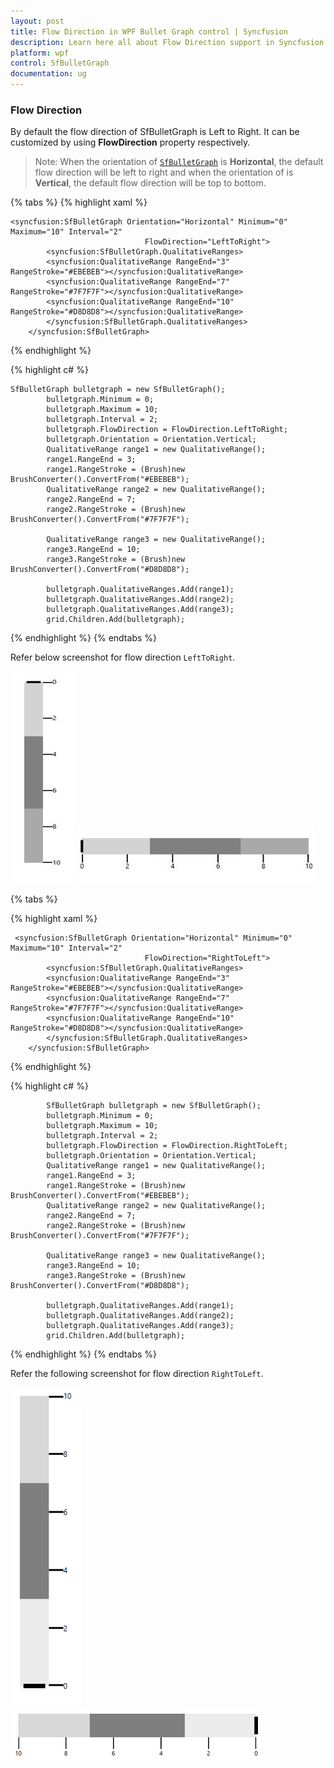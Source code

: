 ```yaml
---
layout: post
title: Flow Direction in WPF Bullet Graph control | Syncfusion
description: Learn here all about Flow Direction support in Syncfusion WPF Bullet Graph (SfBulletGraph) control and more.
platform: wpf
control: SfBulletGraph
documentation: ug
---
```


### Flow Direction

By default the flow direction of SfBulletGraph is Left to Right. It can be customized by using **FlowDirection** property respectively.

>Note: When the orientation of [`SfBulletGraph`](https://help.syncfusion.com/cr/wpf/Syncfusion.UI.Xaml.BulletGraph.SfBulletGraph.html) is **Horizontal**, the default flow direction will be left to right and when the orientation of is **Vertical**, the default flow direction will be top to bottom.

{% tabs %}
{% highlight xaml %}

    <syncfusion:SfBulletGraph Orientation="Horizontal" Minimum="0" Maximum="10" Interval="2"
                                  FlowDirection="LeftToRight">
            <syncfusion:SfBulletGraph.QualitativeRanges>
            <syncfusion:QualitativeRange RangeEnd="3" RangeStroke="#EBEBEB"></syncfusion:QualitativeRange>
            <syncfusion:QualitativeRange RangeEnd="7" RangeStroke="#7F7F7F"></syncfusion:QualitativeRange>
            <syncfusion:QualitativeRange RangeEnd="10" RangeStroke="#D8D8D8"></syncfusion:QualitativeRange>
            </syncfusion:SfBulletGraph.QualitativeRanges>
        </syncfusion:SfBulletGraph>
{% endhighlight %}

{% highlight c# %}

    SfBulletGraph bulletgraph = new SfBulletGraph();
            bulletgraph.Minimum = 0;
            bulletgraph.Maximum = 10;
            bulletgraph.Interval = 2;
            bulletgraph.FlowDirection = FlowDirection.LeftToRight;
            bulletgraph.Orientation = Orientation.Vertical;
            QualitativeRange range1 = new QualitativeRange();
            range1.RangeEnd = 3;
            range1.RangeStroke = (Brush)new BrushConverter().ConvertFrom("#EBEBEB");
            QualitativeRange range2 = new QualitativeRange();
            range2.RangeEnd = 7;
            range2.RangeStroke = (Brush)new BrushConverter().ConvertFrom("#7F7F7F");

            QualitativeRange range3 = new QualitativeRange();
            range3.RangeEnd = 10;
            range3.RangeStroke = (Brush)new BrushConverter().ConvertFrom("#D8D8D8");

            bulletgraph.QualitativeRanges.Add(range1);
            bulletgraph.QualitativeRanges.Add(range2);
            bulletgraph.QualitativeRanges.Add(range3);
            grid.Children.Add(bulletgraph);

{% endhighlight %}
{% endtabs %}

Refer below screenshot for flow direction `LeftToRight`.

![Flow-Direction_images1](Flow-Direction_images/Flow-Direction_img1.jpeg)
![Flow-Direction_images2](Flow-Direction_images/Flow-Direction_img2.jpeg)


{% tabs %}

{% highlight xaml %}

     <syncfusion:SfBulletGraph Orientation="Horizontal" Minimum="0" Maximum="10" Interval="2"
                                  FlowDirection="RightToLeft">
            <syncfusion:SfBulletGraph.QualitativeRanges>
            <syncfusion:QualitativeRange RangeEnd="3" RangeStroke="#EBEBEB"></syncfusion:QualitativeRange>
            <syncfusion:QualitativeRange RangeEnd="7" RangeStroke="#7F7F7F"></syncfusion:QualitativeRange>
            <syncfusion:QualitativeRange RangeEnd="10" RangeStroke="#D8D8D8"></syncfusion:QualitativeRange>
            </syncfusion:SfBulletGraph.QualitativeRanges>
        </syncfusion:SfBulletGraph>

{% endhighlight %}

{% highlight c# %}

            SfBulletGraph bulletgraph = new SfBulletGraph();
            bulletgraph.Minimum = 0;
            bulletgraph.Maximum = 10;
            bulletgraph.Interval = 2;
            bulletgraph.FlowDirection = FlowDirection.RightToLeft;
            bulletgraph.Orientation = Orientation.Vertical;
            QualitativeRange range1 = new QualitativeRange();
            range1.RangeEnd = 3;
            range1.RangeStroke = (Brush)new BrushConverter().ConvertFrom("#EBEBEB");
            QualitativeRange range2 = new QualitativeRange();
            range2.RangeEnd = 7;
            range2.RangeStroke = (Brush)new BrushConverter().ConvertFrom("#7F7F7F");

            QualitativeRange range3 = new QualitativeRange();
            range3.RangeEnd = 10;
            range3.RangeStroke = (Brush)new BrushConverter().ConvertFrom("#D8D8D8");

            bulletgraph.QualitativeRanges.Add(range1);
            bulletgraph.QualitativeRanges.Add(range2);
            bulletgraph.QualitativeRanges.Add(range3);
            grid.Children.Add(bulletgraph);

{% endhighlight %}
{% endtabs %}


Refer the following screenshot for flow direction `RightToLeft`.

![Flow-Direction_images2](Flow-Direction_images/RTL_Vertical.png)
![Flow-Direction_images1](Flow-Direction_images/RTL_Horizontal.png)

